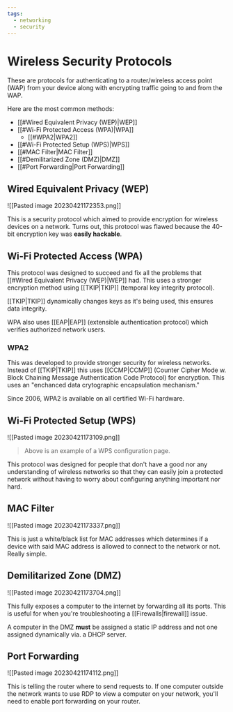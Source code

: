 ```yaml
---
tags:
  - networking
  - security
---
```


# Wireless Security Protocols

These are protocols for authenticating to a router/wireless access point (WAP) from your device along with encrypting traffic going to and from the WAP.

Here are the most common methods:

- [[#Wired Equivalent Privacy (WEP)|WEP]]
- [[#Wi-Fi Protected Access (WPA)|WPA]]
	- [[#WPA2|WPA2]]
- [[#Wi-Fi Protected Setup (WPS)|WPS]]
- [[#MAC Filter|MAC Filter]]
- [[#Demilitarized Zone (DMZ)|DMZ]]
- [[#Port Forwarding|Port Forwarding]]

## Wired Equivalent Privacy (WEP)

![[Pasted image 20230421172353.png]]

This is a security protocol which aimed to provide encryption for wireless devices on a network.
Turns out, this protocol was flawed because the 40-bit encryption key was **easily hackable**.

## Wi-Fi Protected Access (WPA)

This protocol was designed to succeed and fix all the problems that [[#Wired Equivalent Privacy (WEP)|WEP]] had. This uses a stronger encryption method using [[TKIP|TKIP]] (temporal key integrity protocol).

[[TKIP|TKIP]] dynamically changes keys as it's being used, this ensures data integrity.

WPA also uses [[EAP|EAP]] (extensible authentication protocol) which verifies authorized network users.

### WPA2

This was developed to provide stronger security for wireless networks. Instead of [[TKIP|TKIP]] this uses [[CCMP|CCMP]] (Counter Cipher Mode w. Block Chaining Message Authentication Code Protocol) for encryption. This uses an "enchanced data crytographic encapsulation mechanism."

Since 2006, WPA2 is available on all certified Wi-Fi hardware.

## Wi-Fi Protected Setup (WPS)

![[Pasted image 20230421173109.png]]

>Above is an example of a WPS configuration page.

This protocol was designed for people that don't have a good nor any understanding of wireless networks so that they can easily join a protected network without having to worry about configuring anything important nor hard.

## MAC Filter

![[Pasted image 20230421173337.png]]

This is just a white/black list for MAC addresses which determines if a device with said MAC address is allowed to connect to the network or not. Really simple.

## Demilitarized Zone (DMZ)

![[Pasted image 20230421173704.png]]

This fully exposes a computer to the internet by forwarding all its ports. This is useful for when you're troubleshooting a [[Firewalls|firewall]] issue.

A computer in the DMZ **must** be assigned a static IP address and not one assigned dynamically via. a DHCP server.

## Port Forwarding

![[Pasted image 20230421174112.png]]

This is telling the router where to send requests to. If one computer outside the network wants to use RDP to view a computer on your network, you'll need to enable port forwarding on your router.
